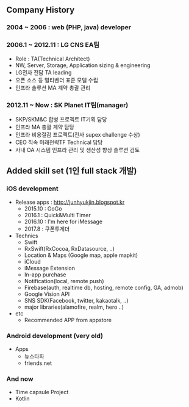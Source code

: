 ## Company History
### 2004 ~ 2006 : web (PHP, java) developer
### 2006.1 ~ 2012.11 : LG CNS EA팀
 + Role : TA(Technical Architect)
 + NW, Server, Storage, Application sizing & engineering
 + LG전자 전담 TA leading
 + 오픈 소스 등 멀티벤더 표준 모델 수립
 + 인프라 솔루션 MA 계약 총괄 관리
### 2012.11 ~ Now : SK Planet IT팀(manager)
 + SKP/SKM&C 합병 프로젝트 IT기획 담당
 + 인프라 MA 총괄 계약 담당
 + 인프라 비용절감 프로젝트(전사 supex challenge 수상) 
 + CEO 직속 미래전략TF Technical 담당
 + 사내 OA 시스템 인프라 관리 및 생산성 향상 솔루션 검토


## Added skill set (1인 full stack 개발)
### iOS development
 + Release apps : http://junhyukjin.blogspot.kr
    + 2015.10 : GoGo
    + 2016.1 : Quick&Multi Timer
    + 2016.10 : I'm here for iMessage
    + 2017.8 : 쿠폰투게더
  + Technics
    + Swift 
    + RxSwift(RxCocoa, RxDatasource, ..)
    + Location & Maps (Google map, apple mapkit)
    + iCloud
    + iMessage Extension
    + In-app purchase
    + Notification(local, remote push)
    + Firebase(auth, realtime db, hosting, remote config, GA, admob)
    + Google Vision API
    + SNS SDK(Facebook, twitter, kakaotalk, ..)
    + major libraries(alamofire, realm, hero ..)
  + etc
    + Recommended APP from appstore

### Android development (very old)
  + Apps
    + 뉴스타파
    + friends.net

### And now
  + Time capsule Project
  + Kotlin
